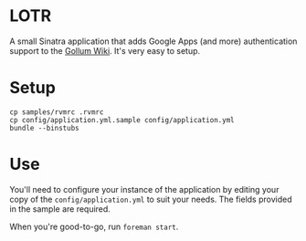 # LOTR
A small Sinatra application that adds Google Apps (and more) authentication
support to the [Gollum Wiki](https://github.com/github/gollum). It's
very easy to setup.

# Setup

    cp samples/rvmrc .rvmrc
    cp config/application.yml.sample config/application.yml
    bundle --binstubs

# Use

You'll need to configure your instance of the application by editing
your copy of the `config/application.yml` to suit your needs. The fields
provided in the sample are required.

When you're good-to-go, run `foreman start`.
